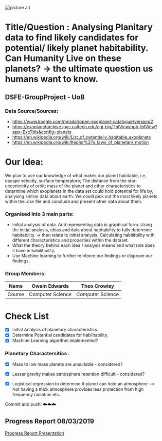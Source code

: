![picture alt](https://hubble25th.org/uploads/article_category/header_image/3/low_hst25th-sci-banner-exoplanets_2x.jpg)

# Title/Question : Analysing Planitary data to find likely candidates for potential/ likely planet habitability. Can Humanity Live on these planets? -> the ultimate question us humans want to know.
## DSFE-GroupProject - UoB

### Data Source/Sources: 
- https://www.kaggle.com/mrisdal/open-exoplanet-catalogue/version/2
- https://exoplanetarchive.ipac.caltech.edu/cgi-bin/TblView/nph-tblView?app=ExoTbls&config=planets
- https://en.wikipedia.org/wiki/List_of_potentially_habitable_exoplanets
- https://en.wikipedia.org/wiki/Kepler%27s_laws_of_planetary_motion

# Our Idea:

We plan to use our knowledge of what makes our planet habitable, i.e, escape velocity, surface temperature; The distance from the star; eccentricity of orbit; mass of the planet and other characteristics to determine which exoplanets in the data set could hold potential for life by, analysing similar data about earth. We could pick out the most likely planets within the .csv file and conclude and present other data about them.

### Organised into 3 main parts:
- Initial analysis of data. And representing data in graphical form.
Using the initial analysis, ideas and data about habitability to fully determine habitability. → then relate to initial analysis.
Calculating habilitbility with different characteristics and properties within the dataset.
- What the theory behind each idea / analysis means and what role does it have in habilitibility.
- Use Machine learning to further reinforce our findings or disprove our findings.
### Group Members:

Name| Owain Edwards | Theo Crowley | 
--- | --- | --- |
Course| Computer Science | Computer Science | 

# Check List #

- [x] Initial Analysis of planetary characteristics.
- [x] Determine Potential candidates for habilitability.
- [x] Machine Learning algorithm implemented?
### Planetary Charactersitics : 
- [x] Mass to low mass planets are unsuitable - considered? 
- [x] Lesser gravity makes atmosphere retention difficult - considered? 
- [x] Logistical regression to determine if planet can hold an atmosphere --> Not having a thick atmosphere provides less protection from high frequency radiation etc...


Commit and push! :cloud::cloud::cloud:

## Progress Report 08/03/2019 

[Progress Report Presentation](https://docs.google.com/presentation/d/1OVSldk-4822t0HNgWfyCIhKOZT5yw2zSV-3S6FA88UM/edit#slide=id.g5262b6be59_0_136)
